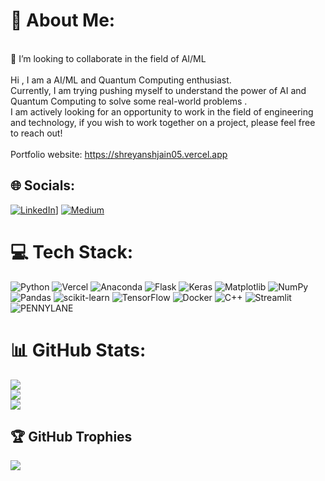# 💫 About Me:
<br>👯 I’m looking to collaborate in the field of AI/ML<br><br>Hi , I am a AI/ML and Quantum Computing enthusiast.<br>Currently, I am trying pushing myself to understand the power of AI and Quantum Computing to solve some real-world problems .<br>I am actively looking for an opportunity to work in the field of engineering and technology, if you wish to work together on a project, please feel free to reach out!<br><br>Portfolio website: https://shreyanshjain05.vercel.app


## 🌐 Socials:
[![LinkedIn](https://img.shields.io/badge/LinkedIn-%230077B5.svg?logo=linkedin&logoColor=white)](https://www.linkedin.com/in/shreyanshjain05/)] [![Medium](https://img.shields.io/badge/Medium-12100E?logo=medium&logoColor=white)](https://medium.com/@shreyanshjain05) 

# 💻 Tech Stack:
![Python](https://img.shields.io/badge/python-3670A0?style=for-the-badge&logo=python&logoColor=ffdd54) ![Vercel](https://img.shields.io/badge/vercel-%23000000.svg?style=for-the-badge&logo=vercel&logoColor=white) ![Anaconda](https://img.shields.io/badge/Anaconda-%2344A833.svg?style=for-the-badge&logo=anaconda&logoColor=white) ![Flask](https://img.shields.io/badge/flask-%23000.svg?style=for-the-badge&logo=flask&logoColor=white) ![Keras](https://img.shields.io/badge/Keras-%23D00000.svg?style=for-the-badge&logo=Keras&logoColor=white) ![Matplotlib](https://img.shields.io/badge/Matplotlib-%23ffffff.svg?style=for-the-badge&logo=Matplotlib&logoColor=black) ![NumPy](https://img.shields.io/badge/numpy-%23013243.svg?style=for-the-badge&logo=numpy&logoColor=white) ![Pandas](https://img.shields.io/badge/pandas-%23150458.svg?style=for-the-badge&logo=pandas&logoColor=white) ![scikit-learn](https://img.shields.io/badge/scikit--learn-%23F7931E.svg?style=for-the-badge&logo=scikit-learn&logoColor=white) ![TensorFlow](https://img.shields.io/badge/TensorFlow-%23FF6F00.svg?style=for-the-badge&logo=TensorFlow&logoColor=white) ![Docker](https://img.shields.io/badge/docker-%230db7ed.svg?style=for-the-badge&logo=docker&logoColor=white) ![C++](https://img.shields.io/badge/c++-%2300599C.svg?style=for-the-badge&logo=c%2B%2B&logoColor=white) ![Streamlit](https://img.shields.io/badge/Streamlit-%23FE4B4B.svg?style=for-the-badge&logo=streamlit&logoColor=white) ![PENNYLANE](https://badgen.net/badge/QuantumComputing/PENNYLANE)
# 📊 GitHub Stats:
![](https://github-readme-stats.vercel.app/api?username=shreyanshjain05&theme=dark&hide_border=false&include_all_commits=true&count_private=false)<br/>
![](https://github-readme-streak-stats.herokuapp.com/?user=shreyanshjain05&theme=dark&hide_border=false)<br/>
![](https://github-readme-stats.vercel.app/api/top-langs/?username=shreyanshjain05&theme=dark&hide_border=false&include_all_commits=true&count_private=false&layout=compact)

## 🏆 GitHub Trophies
![](https://github-profile-trophy.vercel.app/?username=shreyanshjain05&theme=radical&no-frame=false&no-bg=true&margin-w=4)

